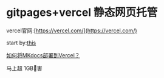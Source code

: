 # gitpages+vercel 静态网页托管

vercel官网:[https://vercel.com/](https://vercel.com/)

start by:[this](https://cloud.tencent.com/developer/article/1771693?shareByChannel=link)

[如何将MKdocs部署到Vercel？](https://github.com/W1ndys/Easy-QFNU/discussions/111)

马上超 1GB🥲害